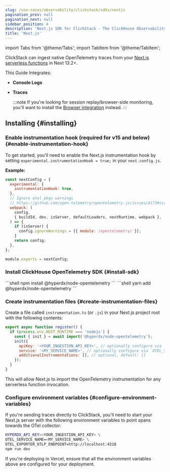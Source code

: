 ```yaml
---
slug: /use-cases/observability/clickstack/sdks/nextjs
pagination_prev: null
pagination_next: null
sidebar_position: 4
description: 'Next.js SDK for ClickStack - The ClickHouse Observability Stack'
title: 'Next.js'
---
```


import Tabs from '@theme/Tabs';
import TabItem from '@theme/TabItem';

ClickStack can ingest native OpenTelemetry traces from your
[Next.js serverless functions](https://nextjs.org/docs/pages/building-your-application/optimizing/open-telemetry#manual-opentelemetry-configuration)
in Next 13.2+.

This Guide Integrates:

- **Console Logs**
- **Traces**

    :::note
    If you're looking for session replay/browser-side monitoring, you'll want to install the [Browser integration](/use-cases/observability/clickstack/sdks/browser) instead.
    :::

## Installing {#installing}

### Enable instrumentation hook (required for v15 and below) {#enable-instrumentation-hook}

To get started, you'll need to enable the Next.js instrumentation hook by setting `experimental.instrumentationHook = true;` in your `next.config.js`.

**Example:**

```javascript
const nextConfig = {
  experimental: {
    instrumentationHook: true,
  },
  // Ignore otel pkgs warnings
  // https://github.com/open-telemetry/opentelemetry-js/issues/4173#issuecomment-1822938936
  webpack: (
    config,
    { buildId, dev, isServer, defaultLoaders, nextRuntime, webpack },
  ) => {
    if (isServer) {
      config.ignoreWarnings = [{ module: /opentelemetry/ }];
    }
    return config;
  },
};

module.exports = nextConfig;
```

### Install ClickHouse OpenTelemetry SDK {#install-sdk}

<Tabs groupId="npm">
<TabItem value="npm" label="NPM" default>
```shell
npm install @hyperdx/node-opentelemetry
```
</TabItem>
<TabItem value="yarn" label="Yarn" default>
```shell
yarn add @hyperdx/node-opentelemetry
```
</TabItem>
</Tabs>

### Create instrumentation files {#create-instrumentation-files}

Create a file called `instrumentation.ts` (or `.js`) in your Next.js project root with the following contents:

```javascript
export async function register() {
  if (process.env.NEXT_RUNTIME === 'nodejs') {
    const { init } = await import('@hyperdx/node-opentelemetry');
    init({
      apiKey: '<YOUR_INGESTION_API_KEY>', // optionally configure via `HYPERDX_API_KEY` env var
      service: '<MY_SERVICE_NAME>', // optionally configure via `OTEL_SERVICE_NAME` env var
      additionalInstrumentations: [], // optional, default: []
    });
  }
}
```

This will allow Next.js to import the OpenTelemetry instrumentation for any serverless function invocation.

### Configure environment variables {#configure-environment-variables}

If you're sending traces directly to ClickStack, you'll need to start your Next.js
server with the following environment variables to point spans towards the OTel collector:

```sh copy
HYPERDX_API_KEY=<YOUR_INGESTION_API_KEY> \
OTEL_SERVICE_NAME=<MY_SERVICE_NAME> \
OTEL_EXPORTER_OTLP_ENDPOINT=http://localhost:4318
npm run dev
```

If you're deploying in Vercel, ensure that all the environment variables above are configured
for your deployment.
